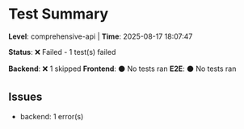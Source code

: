 # Test Summary
**Level**: comprehensive-api | **Time**: 2025-08-17 18:07:47

**Status**: ❌ Failed - 1 test(s) failed

**Backend**: ❌ 1 skipped
**Frontend**: ⚫ No tests ran
**E2E**: ⚫ No tests ran

## Issues
- backend: 1 error(s)
